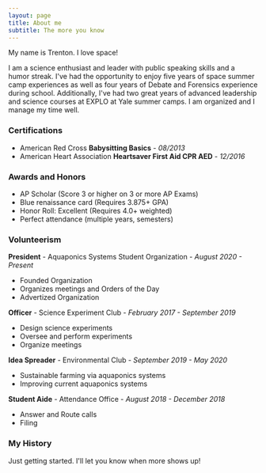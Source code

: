 ```yaml
---
layout: page
title: About me
subtitle: The more you know
---
```


My name is Trenton. I love space!

I am a science enthusiast and leader with public speaking skills and a humor streak.
I've had the opportunity to enjoy five years of space summer camp experiences as well as four years of Debate and
Forensics experience during school. Additionally, I've had two great years of advanced leadership and science courses at
EXPLO at Yale summer camps. I am organized and I manage my time well.


### Certifications

- American Red Cross **Babysitting Basics** - _08/2013_
- American Heart Association **Heartsaver First Aid CPR AED** - _12/2016_

### Awards and Honors

- AP Scholar (Score 3 or higher on 3 or more AP Exams)
- Blue renaissance card (Requires 3.875+ GPA)
- Honor Roll: Excellent (Requires 4.0+ weighted)
- Perfect attendance (multiple years, semesters)

### Volunteerism

**President** - Aquaponics Systems Student Organization - _August 2020 - Present_
* Founded Organization
* Organizes meetings and Orders of the Day
* Advertized Organization

**Officer** - Science Experiment Club - _February 2017 - September 2019_
* Design science experiments
* Oversee and perform experiments
* Organize meetings

**Idea Spreader** - Environmental Club - _September 2019 - May 2020_
* Sustainable farming via aquaponics systems
* Improving current aquaponics systems

**Student Aide** - Attendance Office - _August 2018 - December 2018_
* Answer and Route calls
* Filing

### My History

Just getting started. I'll let you know when more shows up!
